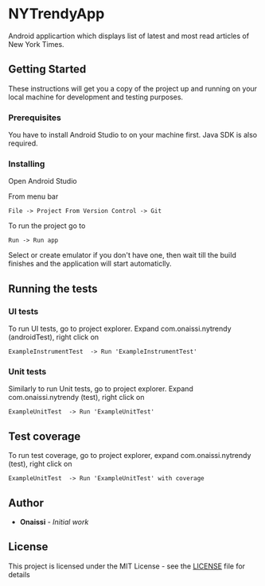 # NYTrendyApp

Android applicartion which displays list of latest and most read articles of New York Times.

## Getting Started

These instructions will get you a copy of the project up and running on your local machine for development and testing purposes. 

### Prerequisites

You have to install Android Studio to on your machine first. 
Java SDK is also required. 

### Installing

Open Android Studio

From menu bar

```
File -> Project From Version Control -> Git
```

To run the project go to 

```
Run -> Run app
```
Select or create emulator if you don't have one, then wait till the build finishes and the application will start automaticlly.


## Running the tests

### UI tests
To run UI tests, go to project explorer. Expand com.onaissi.nytrendy (androidTest), right click on 

```
ExampleInstrumentTest  -> Run 'ExampleInstrumentTest'
```
### Unit tests
Similarly to run Unit tests,  go to project explorer. Expand com.onaissi.nytrendy (test), right click on 

```
ExampleUnitTest  -> Run 'ExampleUnitTest'
```

## Test coverage
To run test coverage, go to project explorer, expand com.onaissi.nytrendy (test), right click on 

```
ExampleUnitTest  -> Run 'ExampleUnitTest' with coverage
```

## Author

* **Onaissi** - *Initial work* 

## License

This project is licensed under the MIT License - see the [LICENSE](LICENSE) file for details

